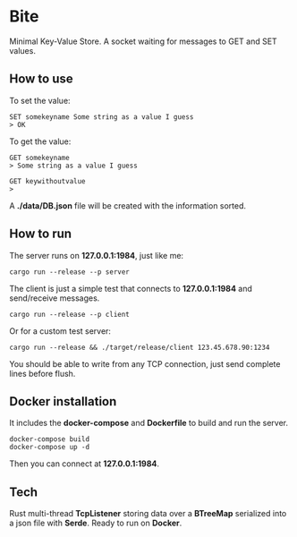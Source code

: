 # Bite

Minimal Key-Value Store. A socket waiting for messages to GET and SET values.

## How to use

To set the value:

    SET somekeyname Some string as a value I guess
    > OK

To get the value:

    GET somekeyname
    > Some string as a value I guess

    GET keywithoutvalue
    >

A **./data/DB.json** file will be created with the information sorted.

## How to run

The server runs on **127.0.0.1:1984**, just like me:

    cargo run --release --p server

The client is just a simple test that connects to **127.0.0.1:1984** and
send/receive messages.

    cargo run --release --p client

Or for a custom test server:

    cargo run --release && ./target/release/client 123.45.678.90:1234

You should be able to write from any TCP connection, just send complete lines
before flush.

## Docker installation

It includes the **docker-compose** and **Dockerfile** to build and run the
server.

    docker-compose build
    docker-compose up -d

Then you can connect at **127.0.0.1:1984**.

## Tech

Rust multi-thread **TcpListener** storing data over a **BTreeMap** serialized
into a json file with **Serde**. Ready to run on **Docker**.

